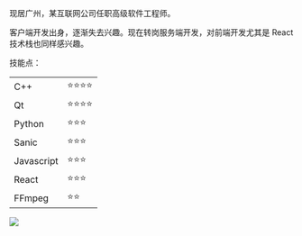现居广州，某互联网公司任职高级软件工程师。

客户端开发出身，逐渐失去兴趣。现在转岗服务端开发，对前端开发尤其是 React 技术栈也同样感兴趣。

技能点：

<table>
<tr>
  <td>C++</td>
  <td>⭐⭐⭐⭐</td>
</tr>
<tr>
  <td>Qt</td>
  <td>⭐⭐⭐⭐</td>
</tr>
<tr>
  <td>Python</td>
  <td>⭐⭐⭐</td>
</tr>
<tr>
  <td>Sanic</td>
  <td>⭐⭐⭐</td>
</tr>
<tr>
  <td>Javascript</td>
  <td>⭐⭐⭐</td>
</tr>
<tr>
  <td>React</td>
  <td>⭐⭐⭐</td>
</tr>
<tr>
  <td>FFmpeg</td>
  <td>⭐⭐</td>
</tr>
</table>

![](https://github-readme-stats.vercel.app/api?username=liangzuoting&count_private=true&show_icons=true)

